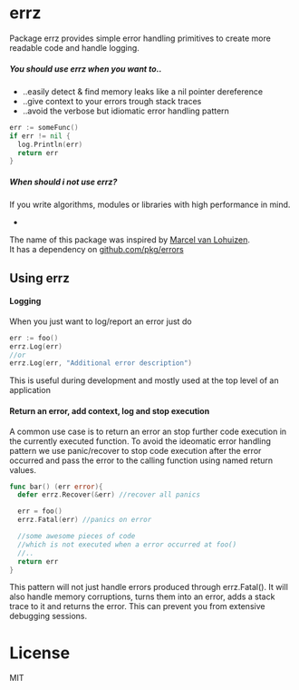 # errz
Package errz provides simple error handling primitives to create more readable code and handle logging.

##### You should use errz when you want to..
  * ..easily detect & find memory leaks like a nil pointer dereference
  * ..give context to your errors trough stack traces
  * ..avoid the verbose but idiomatic error handling pattern

```go
err := someFunc()
if err != nil {
  log.Println(err)
  return err
}
```

##### When should i **not** use errz?
If you write algorithms, modules or libraries with high performance in mind.

-

The name of this package was inspired by [Marcel van Lohuizen](https://github.com/mpvl).  
It has a dependency on [github.com/pkg/errors ](https://github.com/pkg/errors)

## Using errz

#### Logging
When you just want to log/report an error just do

```go
err := foo()
errz.Log(err)
//or
errz.Log(err, "Additional error description")
```
This is useful during development and mostly used at the top level of an application

#### Return an error, add context, log and stop execution
A common use case is to return an error an stop further code execution in the currently executed function. To avoid the ideomatic error handling pattern we use panic/recover to stop code execution after the error occurred and pass the error to the calling function using named return values.

```go
func bar() (err error){
  defer errz.Recover(&err) //recover all panics

  err = foo()
  errz.Fatal(err) //panics on error

  //some awesome pieces of code
  //which is not executed when a error occurred at foo()
  //..
  return err
}
```
This pattern will not just handle errors produced through errz.Fatal(). It will also handle memory corruptions, turns them into an error, adds a stack trace to it and returns the error. This can prevent you from extensive debugging sessions.

# License
MIT
